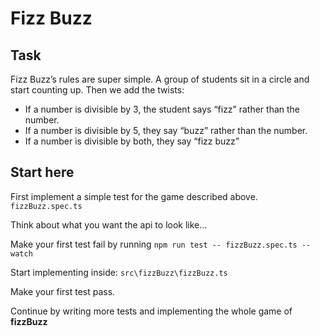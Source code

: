 # Fizz Buzz

## Task

Fizz Buzz’s rules are super simple. A group of students sit in a circle and start counting up. Then we add the twists:

- If a number is divisible by 3, the student says “fizz” rather than the number.
- If a number is divisible by 5, they say “buzz” rather than the number.
- If a number is divisible by both, they say “fizz buzz”

## Start here

First implement a simple test for the game described above. 
`fizzBuzz.spec.ts`

Think about what you want the api to look like...

Make your first test fail by running `npm run test -- fizzBuzz.spec.ts --watch`

Start implementing inside: `src\fizzBuzz\fizzBuzz.ts`

Make your first test pass.

Continue by writing more tests and implementing the whole game of __fizzBuzz__